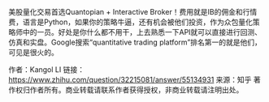 美股量化交易首选Quantopian + Interactive Broker！费用就是IB的佣金和行情费，语言是Python，如果你的策略牛逼，还有机会被他们投资，作为众包量化策略师中的一员。好处是你什么都不用干，上去熟悉一下API就可以直接进行回测、仿真和实盘。Google搜索“quantitative trading platform”排名第一的就是他们，可见是很火的。

作者：Kangol LI
链接：https://www.zhihu.com/question/32215081/answer/55134931
来源：知乎
著作权归作者所有。商业转载请联系作者获得授权，非商业转载请注明出处。
